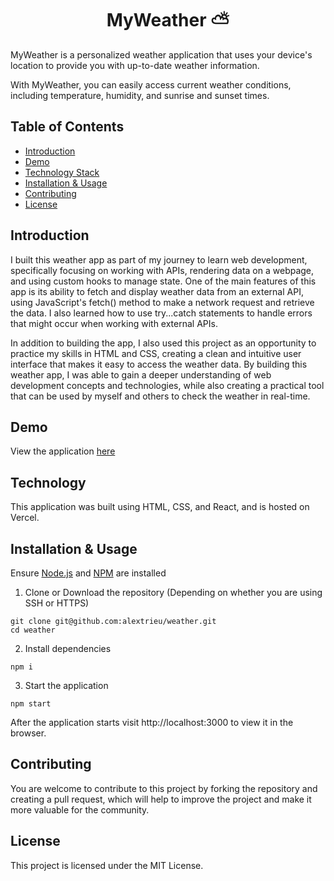 <h1 align="center">MyWeather ⛅️</h1>


MyWeather is a personalized weather application that uses your device's location to provide you with up-to-date weather information.    

With MyWeather, you can easily access current weather conditions, including temperature, humidity, and sunrise and sunset times.

## Table of Contents

- [Introduction](#introduction)
- [Demo](#demo)
- [Technology Stack](#technology)
- [Installation & Usage](#installation--usage)
- [Contributing](#contributing)
- [License](#license)

## Introduction
I built this weather app as part of my journey to learn web development, specifically focusing on working with APIs, rendering data on a webpage, and using custom hooks to manage state. One of the main features of this app is its ability to fetch and display weather data from an external API, using JavaScript's fetch() method to make a network request and retrieve the data. I also learned how to use try...catch statements to handle errors that might occur when working with external APIs.

In addition to building the app, I also used this project as an opportunity to practice my skills in HTML and CSS, creating a clean and intuitive user interface that makes it easy to access the weather data. By building this weather app, I was able to gain a deeper understanding of web development concepts and technologies, while also creating a practical tool that can be used by myself and others to check the weather in real-time.

## Demo

View the application [here](https://weather-alextrieu.vercel.app/)

## Technology

This application was built using HTML, CSS, and React, and is hosted on Vercel.

## Installation & Usage 

Ensure [Node.js](https://nodejs.org/en/) and [NPM](https://www.npmjs.com/) are installed

1. Clone or Download the repository (Depending on whether you are using SSH or HTTPS)
```
git clone git@github.com:alextrieu/weather.git
cd weather
```
2. Install dependencies
```
npm i
```
3. Start the application
```
npm start
```

After the application starts visit http://localhost:3000 to view it in the browser.

## Contributing

You are welcome to contribute to this project by forking the repository and creating a pull request, which will help to improve the project and make it more valuable for the community.

## License

This project is licensed under the MIT License.
